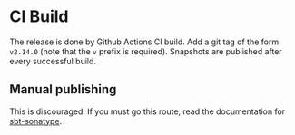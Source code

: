 # CI Build

The release is done by Github Actions CI build. Add a git tag of the form `v2.14.0` (note that the `v` prefix is required).
Snapshots are published after every successful build.

## Manual publishing

This is discouraged. If you must go this route, read the documentation for [sbt-sonatype](https://github.com/xerial/sbt-sonatype).

